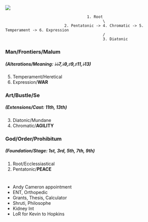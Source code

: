 

![](frontier.png)
 
                                        1. Root
                                               \
                              2. Pentatonic -> 4. Chromatic -> 5. Temperament -> 6. Expression
                                               /
                                               3. Diatonic



### Man/Frontiers/Malum
##### (Alterations/Meaning: ♭♭7,♭9,♯9,♯11,♭13) 
5. Temperament/Heretical
6. Expression/**WAR**
### Art/Bustle/Se
##### (Extensions/Cast: 11th, 13th)
3. Diatonic/Mundane
4. Chromatic/**AGILITY**
### God/Order/Prohibitum
##### (Foundation/Stage: 1st, 3rd, 5th, 7th, 9th)
1. Root/Ecclessiastical 
2. Pentatonic/**PEACE**

#

- Andy Cameron appointment
- ENT, Orthopedic
- Grants, Thesis, Calculator
- Shruti, Philosophe
- Kidney Int
- LoR for Kevin to Hopkins



